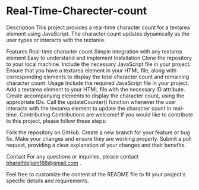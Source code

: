 # Real-Time-Charecter-count

Description
This project provides a real-time character count for a textarea element using JavaScript. The character count updates dynamically as the user types or interacts with the textarea.

Features
Real-time character count
Simple integration with any textarea element
Easy to understand and implement
Installation
Clone the repository to your local machine.
Include the necessary JavaScript file in your project.
Ensure that you have a textarea element in your HTML file, along with corresponding elements to display the total character count and remaining character count.
Usage
Include the required JavaScript file in your project.
Add a textarea element to your HTML file with the necessary ID attribute.
Create accompanying elements to display the character count, using the appropriate IDs.
Call the updateCounter() function whenever the user interacts with the textarea element to update the character count in real-time.
Contributing
Contributions are welcome! If you would like to contribute to this project, please follow these steps:

Fork the repository on GitHub.
Create a new branch for your feature or bug fix.
Make your changes and ensure they are working properly.
Submit a pull request, providing a clear explanation of your changes and their benefits.

Contact
For any questions or inquiries, please contact bharathbijjam188@gmail.com .

Feel free to customize the content of the README file to fit your project's specific details and requirements.





